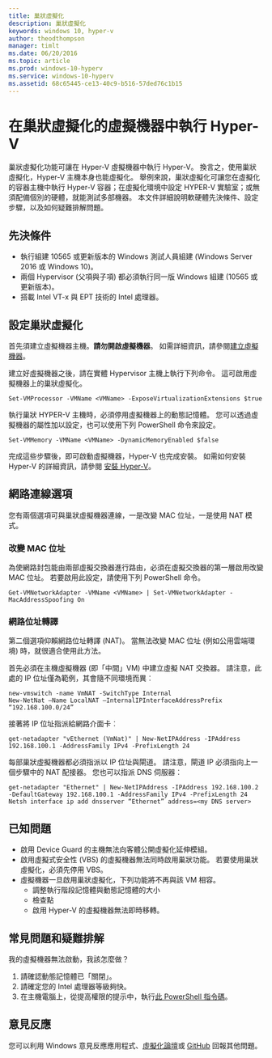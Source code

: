 ```yaml
---
title: 巢狀虛擬化
description: 巢狀虛擬化
keywords: windows 10, hyper-v
author: theodthompson
manager: timlt
ms.date: 06/20/2016
ms.topic: article
ms.prod: windows-10-hyperv
ms.service: windows-10-hyperv
ms.assetid: 68c65445-ce13-40c9-b516-57ded76c1b15
---
```


# 在巢狀虛擬化的虛擬機器中執行 Hyper-V

巢狀虛擬化功能可讓在 Hyper-V 虛擬機器中執行 Hyper-V。 換言之，使用巢狀虛擬化，Hyper-V 主機本身也能虛擬化。 舉例來說，巢狀虛擬化可讓您在虛擬化的容器主機中執行 Hyper-V 容器；在虛擬化環境中設定 HYPER-V 實驗室；或無須配備個別的硬體，就能測試多部機器。 本文件詳細說明軟硬體先決條件、設定步驟，以及如何疑難排解問題。

## 先決條件

- 執行組建 10565 或更新版本的 Windows 測試人員組建 (Windows Server 2016 或 Windows 10)。
- 兩個 Hypervisor (父項與子項) 都必須執行同一版 Windows 組建 (10565 或更新版本)。
- 搭載 Intel VT-x 與 EPT 技術的 Intel 處理器。

## 設定巢狀虛擬化

首先須建立虛擬機器主機。**請勿開啟虛擬機器**。 如需詳細資訊，請參閱[建立虛擬機器](../quick_start/walkthrough_create_vm.md)。

建立好虛擬機器之後，請在實體 Hypervisor 主機上執行下列命令。 這可啟用虛擬機器上的巢狀虛擬化。

```none
Set-VMProcessor -VMName <VMName> -ExposeVirtualizationExtensions $true
```
執行巢狀 HYPER-V 主機時，必須停用虛擬機器上的動態記憶體。 您可以透過虛擬機器的屬性加以設定，也可以使用下列 PowerShell 命令來設定。
```none
Set-VMMemory -VMName <VMName> -DynamicMemoryEnabled $false
```

完成這些步驟後，即可啟動虛擬機器，Hyper-V 也完成安裝。 如需如何安裝 Hyper-V 的詳細資訊，請參閱 [安裝 Hyper-V]( https://msdn.microsoft.com/en-us/virtualization/hyperv_on_windows/quick_start/walkthrough_install)。

## 網路連線選項
您有兩個選項可與巢狀虛擬機器連線，一是改變 MAC 位址，一是使用 NAT 模式。

### 改變 MAC 位址
為使網路封包能由兩部虛擬交換器進行路由，必須在虛擬交換器的第一層啟用改變 MAC 位址。 若要啟用此設定，請使用下列 PowerShell 命令。

```none
Get-VMNetworkAdapter -VMName <VMName> | Set-VMNetworkAdapter -MacAddressSpoofing On
```
### 網路位址轉譯
第二個選項仰賴網路位址轉譯 (NAT)。 當無法改變 MAC 位址 (例如公用雲端環境) 時，就很適合使用此方法。

首先必須在主機虛擬機器 (即「中間」VM) 中建立虛擬 NAT 交換器。 請注意，此處的 IP 位址僅為範例，其會隨不同環境而異︰
```none
new-vmswitch -name VmNAT -SwitchType Internal
New-NetNat –Name LocalNAT –InternalIPInterfaceAddressPrefix “192.168.100.0/24”
```
接著將 IP 位址指派給網路介面卡︰
```none
get-netadapter "vEthernet (VmNat)" | New-NetIPAddress -IPAddress 192.168.100.1 -AddressFamily IPv4 -PrefixLength 24
```
每部巢狀虛擬機器都必須指派以 IP 位址與閘道。 請注意，閘道 IP 必須指向上一個步驟中的 NAT 配接器。 您也可以指派 DNS 伺服器︰
```none
get-netadapter "Ethernet" | New-NetIPAddress -IPAddress 192.168.100.2 -DefaultGateway 192.168.100.1 -AddressFamily IPv4 -PrefixLength 24
Netsh interface ip add dnsserver “Ethernet” address=<my DNS server>
```


## 已知問題

- 啟用 Device Guard 的主機無法向客體公開虛擬化延伸模組。
- 啟用虛擬式安全性 (VBS) 的虛擬機器無法同時啟用巢狀功能。 若要使用巢狀虛擬化，必須先停用 VBS。
- 虛擬機器一旦啟用巢狀虛擬化，下列功能將不再與該 VM 相容。  
  * 調整執行階段記憶體與動態記憶體的大小
  * 檢查點
  * 啟用 Hyper-V 的虛擬機器無法即時移轉。

## 常見問題和疑難排解

我的虛擬機器無法啟動，我該怎麼做？

1. 請確認動態記憶體已「關閉」。
2. 請確定您的 Intel 處理器等級夠快。
3. 在主機電腦上，從提高權限的提示中，執行[此 PowerShell 指令碼](https://raw.githubusercontent.com/Microsoft/Virtualization-Documentation/master/hyperv-tools/Nested/Get-NestedVirtStatus.ps1)。

## 意見反應

您可以利用 Windows 意見反應應用程式、[虛擬化論壇](https://social.technet.microsoft.com/Forums/windowsserver/En-us/home?forum=winserverhyperv)或 [GitHub](https://github.com/Microsoft/Virtualization-Documentation) 回報其他問題。


<!--HONumber=Jun16_HO3-->


